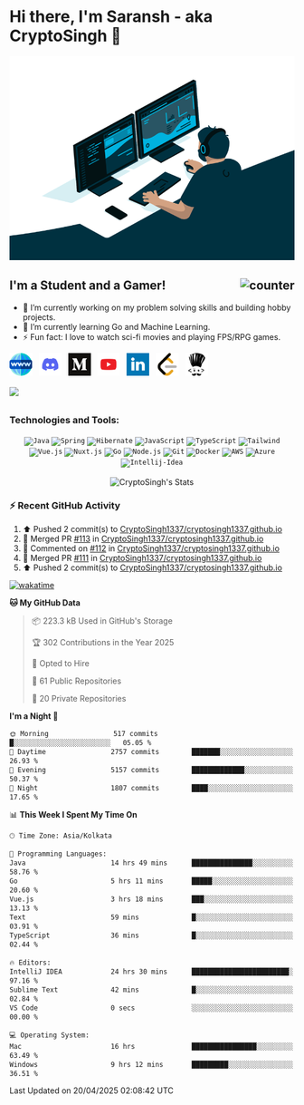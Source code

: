 # Hi there, I'm Saransh - aka CryptoSingh 👋

<div align="center">
<img src="https://github.com/CryptoSingh1337/CryptoSingh1337/blob/master/icons/code.gif" height="360px" width="640px" alt="gif"/>
</div>

## I'm a Student and a Gamer!<img src="https://komarev.com/ghpvc/?username=cryptosingh1337" alt="counter" align="right"/>

- 🔭 I’m currently working on my problem solving skills and building hobby projects.
- 🌱 I’m currently learning Go and Machine Learning.
- ⚡ Fun fact: I love to watch sci-fi movies and playing FPS/RPG games.

<a href="https://www.saransh.pro/" target="_blank"><img alt="website" height="40px" width="40px" src="./icons/world-wide-web.svg"/></a>&nbsp;&nbsp;
<a href="https://discord.gg/6efHuzv" target="_blank"><img alt="discord" height="40px" width="40px" src="https://raw.githubusercontent.com/edent/SuperTinyIcons/master/images/svg/discord.svg"/></a>&nbsp;&nbsp;
<a href="https://cryptosingh1337.medium.com/" target="_blank"><img alt="Medium" height="40px" width="40px" src="https://raw.githubusercontent.com/edent/SuperTinyIcons/master/images/svg/medium.svg"/></a>&nbsp;&nbsp;
<a href="https://youtube.com/cryptosingh" target="_blank"><img alt="youtube" height="40px" width="40px" src="https://raw.githubusercontent.com/edent/SuperTinyIcons/master/images/svg/youtube.svg"/></a>&nbsp;&nbsp;
<a href="https://linkedin.com/in/saransh-kumar-2k19/" target="_blank"><img alt="linkedin" height="40px" width="40px" src="https://raw.githubusercontent.com/edent/SuperTinyIcons/master/images/svg/linkedin.svg"/></a>&nbsp;&nbsp;
<a href="https://leetcode.com/cryptosingh/" target="_blank"><img alt="leetcode" height="40px" width="40px" src="./icons/leetcode.svg"/></a>&nbsp;&nbsp;
<a href="https://codechef.com/users/cryptosingh" target="_blank"><img alt="codechef" height="40px" width="40px" src="./icons/codechef.svg"/></a>
<br>
<br>
<a href="https://github.com/CryptoSingh1337/cryptosingh1337.github.io/raw/master/public/resume/SaranshKumar-Resume.pdf" download>![](https://img.shields.io/badge/Download-R%C3%A9sum%C3%A9-blue?style=plastic)</a>

##

### Technologies and Tools:

<div align="center">
 <code><img alt="Java" height="40px" width="40px" src="https://raw.githubusercontent.com/tomchen/stack-icons/master/logos/java.svg" title="Java"/></code>
 <code><img alt="Spring" height="40px" width="40px" src="https://raw.githubusercontent.com/tomchen/stack-icons/master/logos/spring.svg" title="Spring"/></code>
 <code><img alt="Hibernate" height="40px" width="40px" src="https://raw.githubusercontent.com/tomchen/stack-icons/master/logos/hibernate.svg" title="Hibernate"/></code>
 <code><img alt="JavaScript" height="40px" width="40px" src="https://raw.githubusercontent.com/tomchen/stack-icons/master/logos/javascript.svg" title="JavaScript"/></code>
 <code><img alt="TypeScript" height="40px" width="40px" src="https://raw.githubusercontent.com/get-icon/geticon/master/icons/typescript-icon.svg" title="TypeScript"/></code>
 <code><img alt="Tailwind" height="40px" width="40px" src="https://raw.githubusercontent.com/get-icon/geticon/master/icons/tailwindcss-icon.svg" title="Tailwind CSS"/></code>
 <code><img alt="Vue.js" height="40px" width="40px" src="https://raw.githubusercontent.com/tomchen/stack-icons/master/logos/vue.svg" title="Vue.js"/></code>
 <code><img alt="Nuxt.js" height="40px" width="40px" src="https://raw.githubusercontent.com/get-icon/geticon/master/icons/nuxt-icon.svg" title="Nuxt 3"/></code>
 <code><img alt="Go" height="40px" width="40px" src="https://raw.githubusercontent.com/tomchen/stack-icons/master/logos/gopher.svg" title="Go"/></code>
 <code><img alt="Node.js" height="40px" width="40px" src="https://raw.githubusercontent.com/get-icon/geticon/master/icons/nodejs-icon.svg" title="Node.js"/></code>
 <code><img alt="Git" height="40px" width="40px" src="https://raw.githubusercontent.com/tomchen/stack-icons/master/logos/git-icon.svg" title="Git"/></code>
 <code><img alt="Docker" height="40px" width="40px" src="https://raw.githubusercontent.com/tomchen/stack-icons/master/logos/docker-icon.svg" title="Docker"/></code>
 <code><img alt="AWS" height="40px" width="40px" src="https://raw.githubusercontent.com/get-icon/geticon/master/icons/aws.svg" title="AWS"/></code>
 <code><img alt="Azure" height="40px" width="40px" src="https://raw.githubusercontent.com/get-icon/geticon/master/icons/azure-icon.svg" title="Azure"/></code>
 <code><img alt="Intellij-Idea" height="40px" width="40px" src="https://raw.githubusercontent.com/tomchen/stack-icons/master/logos/intellij-idea.svg" title="Intellij-IDEA"/></code>
</div>
<br>
<div align="center">
<img  alt="CryptoSingh's Stats" src="https://github-readme-stats-clone.vercel.app/api?username=CryptoSingh1337&show_icons=true&bg_color=FFFFFF&title_color=003140&icon_color=003140&text_color=0486AA" title="Stats"/>
</div>

### ⚡ Recent GitHub Activity

<!--RECENT_ACTIVITY:start-->
1. ⬆️ Pushed 2 commit(s) to [CryptoSingh1337/cryptosingh1337.github.io](https://github.com/CryptoSingh1337/cryptosingh1337.github.io)<br>
2. 🎉 Merged PR [#113](https://github.com/CryptoSingh1337/cryptosingh1337.github.io/pull/113) in [CryptoSingh1337/cryptosingh1337.github.io](https://github.com/CryptoSingh1337/cryptosingh1337.github.io)<br>
3. 💬 Commented on [#112](https://github.com/CryptoSingh1337/cryptosingh1337.github.io/pull/112#issuecomment-2817289340) in [CryptoSingh1337/cryptosingh1337.github.io](https://github.com/CryptoSingh1337/cryptosingh1337.github.io)<br>
4. 🎉 Merged PR [#111](https://github.com/CryptoSingh1337/cryptosingh1337.github.io/pull/111) in [CryptoSingh1337/cryptosingh1337.github.io](https://github.com/CryptoSingh1337/cryptosingh1337.github.io)<br>
5. ⬆️ Pushed 2 commit(s) to [CryptoSingh1337/cryptosingh1337.github.io](https://github.com/CryptoSingh1337/cryptosingh1337.github.io)<br>
<!--RECENT_ACTIVITY:end-->

[![wakatime](https://wakatime.com/badge/user/b9df6102-292d-4e04-8c49-0347a58ded19.svg)](https://wakatime.com/@b9df6102-292d-4e04-8c49-0347a58ded19)
<!--START_SECTION:waka-->
**🐱 My GitHub Data** 

> 📦 223.3 kB Used in GitHub's Storage 
 > 
> 🏆 302 Contributions in the Year 2025
 > 
> 💼 Opted to Hire
 > 
> 📜 61 Public Repositories 
 > 
> 🔑 20 Private Repositories 
 > 
**I'm a Night 🦉** 

```text
🌞 Morning                517 commits         █░░░░░░░░░░░░░░░░░░░░░░░░   05.05 % 
🌆 Daytime                2757 commits        ███████░░░░░░░░░░░░░░░░░░   26.93 % 
🌃 Evening                5157 commits        █████████████░░░░░░░░░░░░   50.37 % 
🌙 Night                  1807 commits        ████░░░░░░░░░░░░░░░░░░░░░   17.65 % 
```


📊 **This Week I Spent My Time On** 

```text
🕑︎ Time Zone: Asia/Kolkata

💬 Programming Languages: 
Java                     14 hrs 49 mins      ███████████████░░░░░░░░░░   58.76 % 
Go                       5 hrs 11 mins       █████░░░░░░░░░░░░░░░░░░░░   20.60 % 
Vue.js                   3 hrs 18 mins       ███░░░░░░░░░░░░░░░░░░░░░░   13.13 % 
Text                     59 mins             █░░░░░░░░░░░░░░░░░░░░░░░░   03.91 % 
TypeScript               36 mins             █░░░░░░░░░░░░░░░░░░░░░░░░   02.44 % 

🔥 Editors: 
IntelliJ IDEA            24 hrs 30 mins      ████████████████████████░   97.16 % 
Sublime Text             42 mins             █░░░░░░░░░░░░░░░░░░░░░░░░   02.84 % 
VS Code                  0 secs              ░░░░░░░░░░░░░░░░░░░░░░░░░   00.00 % 

💻 Operating System: 
Mac                      16 hrs              ████████████████░░░░░░░░░   63.49 % 
Windows                  9 hrs 12 mins       █████████░░░░░░░░░░░░░░░░   36.51 % 
```


 Last Updated on 20/04/2025 02:08:42 UTC
<!--END_SECTION:waka-->

